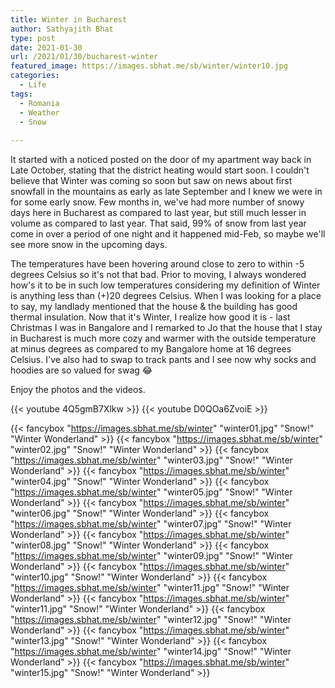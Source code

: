 ```yaml
---
title: Winter in Bucharest
author: Sathyajith Bhat
type: post
date: 2021-01-30
url: /2021/01/30/bucharest-winter
featured_image: https://images.sbhat.me/sb/winter/winter10.jpg
categories:
  - Life
tags:
  - Romania
  - Weather
  - Snow
  
---
```


It started with a noticed posted on the door of my apartment way back in Late October, stating that the district heating would start soon. I couldn't believe that Winter was coming so soon but saw on news about first snowfall in the mountains as early as late September and I knew we were in for some early snow. Few months in, we've had more number of snowy days here in Bucharest as compared to last year, but still much lesser in volume as compared to last year. That said, 99% of snow from last year come in over a period of one night and it happened mid-Feb, so maybe we'll see more snow in the upcoming days. 

The temperatures have been hovering around close to zero to within -5 degrees Celsius so it's not that bad. Prior to moving, I always wondered how's it to be in such low temperatures considering my definition of Winter is anything less than (+)20 degrees Celsius. When I was looking for a place to say, my landlady mentioned that the house & the building has good thermal insulation. Now that it's Winter, I realize how good it is - last Christmas I was in Bangalore and I remarked to Jo that the house that I stay in Bucharest is much more cozy and warmer with the outside temperature at minus degrees as compared to my Bangalore home at 16 degrees Celsius. I've also had to swap to track pants and I see now why socks and hoodies are so valued for swag 😂

Enjoy the photos and the videos.

{{< youtube 4Q5gmB7Xlkw >}}
{{< youtube D0QOa6ZvoiE >}}

{{< fancybox "https://images.sbhat.me/sb/winter" "winter01.jpg" "Snow!" "Winter Wonderland" >}}
{{< fancybox "https://images.sbhat.me/sb/winter" "winter02.jpg" "Snow!" "Winter Wonderland" >}}
{{< fancybox "https://images.sbhat.me/sb/winter" "winter03.jpg" "Snow!" "Winter Wonderland" >}}
{{< fancybox "https://images.sbhat.me/sb/winter" "winter04.jpg" "Snow!" "Winter Wonderland" >}}
{{< fancybox "https://images.sbhat.me/sb/winter" "winter05.jpg" "Snow!" "Winter Wonderland" >}}
{{< fancybox "https://images.sbhat.me/sb/winter" "winter06.jpg" "Snow!" "Winter Wonderland" >}}
{{< fancybox "https://images.sbhat.me/sb/winter" "winter07.jpg" "Snow!" "Winter Wonderland" >}}
{{< fancybox "https://images.sbhat.me/sb/winter" "winter08.jpg" "Snow!" "Winter Wonderland" >}}
{{< fancybox "https://images.sbhat.me/sb/winter" "winter09.jpg" "Snow!" "Winter Wonderland" >}}
{{< fancybox "https://images.sbhat.me/sb/winter" "winter10.jpg" "Snow!" "Winter Wonderland" >}}
{{< fancybox "https://images.sbhat.me/sb/winter" "winter11.jpg" "Snow!" "Winter Wonderland" >}}
{{< fancybox "https://images.sbhat.me/sb/winter" "winter11.jpg" "Snow!" "Winter Wonderland" >}}
{{< fancybox "https://images.sbhat.me/sb/winter" "winter12.jpg" "Snow!" "Winter Wonderland" >}}
{{< fancybox "https://images.sbhat.me/sb/winter" "winter13.jpg" "Snow!" "Winter Wonderland" >}}
{{< fancybox "https://images.sbhat.me/sb/winter" "winter14.jpg" "Snow!" "Winter Wonderland" >}}
{{< fancybox "https://images.sbhat.me/sb/winter" "winter15.jpg" "Snow!" "Winter Wonderland" >}}

